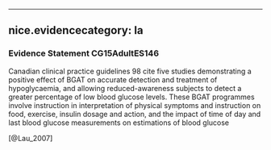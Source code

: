 
---
nice.evidencecategory: Ia
---

### Evidence Statement CG15AdultES146
Canadian clinical practice guidelines 98 cite five studies demonstrating a positive effect of BGAT on accurate detection and treatment of hypoglycaemia, and allowing reduced-awareness subjects to detect a greater percentage of low blood glucose levels. These BGAT programmes involve instruction in interpretation of physical symptoms and instruction on food, exercise, insulin dosage and action, and the impact of time of day and last blood glucose measurements on estimations of blood glucose

[@Lau_2007]

